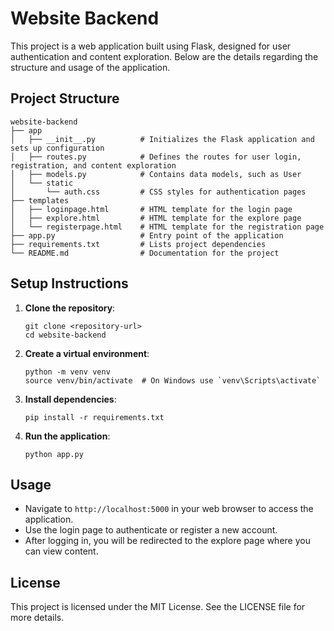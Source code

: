 # Website Backend

This project is a web application built using Flask, designed for user authentication and content exploration. Below are the details regarding the structure and usage of the application.

## Project Structure

```
website-backend
├── app
│   ├── __init__.py          # Initializes the Flask application and sets up configuration
│   ├── routes.py            # Defines the routes for user login, registration, and content exploration
│   ├── models.py            # Contains data models, such as User
│   └── static
│       └── auth.css         # CSS styles for authentication pages
├── templates
│   ├── loginpage.html       # HTML template for the login page
│   ├── explore.html         # HTML template for the explore page
│   └── registerpage.html    # HTML template for the registration page
├── app.py                   # Entry point of the application
├── requirements.txt         # Lists project dependencies
└── README.md                # Documentation for the project
```

## Setup Instructions

1. **Clone the repository**:
   ```
   git clone <repository-url>
   cd website-backend
   ```

2. **Create a virtual environment**:
   ```
   python -m venv venv
   source venv/bin/activate  # On Windows use `venv\Scripts\activate`
   ```

3. **Install dependencies**:
   ```
   pip install -r requirements.txt
   ```

4. **Run the application**:
   ```
   python app.py
   ```

## Usage

- Navigate to `http://localhost:5000` in your web browser to access the application.
- Use the login page to authenticate or register a new account.
- After logging in, you will be redirected to the explore page where you can view content.

## License

This project is licensed under the MIT License. See the LICENSE file for more details.